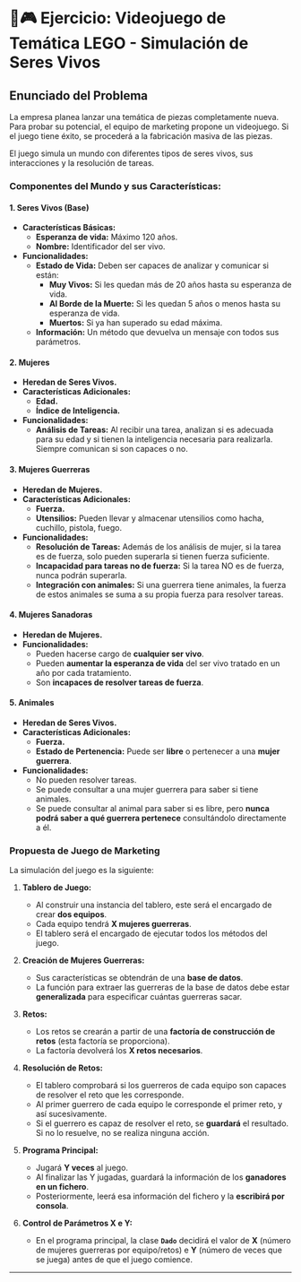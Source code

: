 # 🧱🎮 Ejercicio: Videojuego de Temática LEGO - Simulación de Seres Vivos

## Enunciado del Problema

La empresa planea lanzar una temática de piezas completamente nueva. Para probar su potencial, el equipo de marketing propone un videojuego. Si el juego tiene éxito, se procederá a la fabricación masiva de las piezas.

El juego simula un mundo con diferentes tipos de seres vivos, sus interacciones y la resolución de tareas.

### Componentes del Mundo y sus Características:

#### 1. Seres Vivos (Base)

* **Características Básicas:**
    * **Esperanza de vida:** Máximo 120 años.
    * **Nombre:** Identificador del ser vivo.
* **Funcionalidades:**
    * **Estado de Vida:** Deben ser capaces de analizar y comunicar si están:
        * **Muy Vivos:** Si les quedan más de 20 años hasta su esperanza de vida.
        * **Al Borde de la Muerte:** Si les quedan 5 años o menos hasta su esperanza de vida.
        * **Muertos:** Si ya han superado su edad máxima.
    * **Información:** Un método que devuelva un mensaje con todos sus parámetros.

#### 2. Mujeres

* **Heredan de Seres Vivos.**
* **Características Adicionales:**
    * **Edad.**
    * **Índice de Inteligencia.**
* **Funcionalidades:**
    * **Análisis de Tareas:** Al recibir una tarea, analizan si es adecuada para su edad y si tienen la inteligencia necesaria para realizarla. Siempre comunican si son capaces o no.

#### 3. Mujeres Guerreras

* **Heredan de Mujeres.**
* **Características Adicionales:**
    * **Fuerza.**
    * **Utensilios:** Pueden llevar y almacenar utensilios como hacha, cuchillo, pistola, fuego.
* **Funcionalidades:**
    * **Resolución de Tareas:** Además de los análisis de mujer, si la tarea es de fuerza, solo pueden superarla si tienen fuerza suficiente.
    * **Incapacidad para tareas no de fuerza:** Si la tarea NO es de fuerza, nunca podrán superarla.
    * **Integración con animales:** Si una guerrera tiene animales, la fuerza de estos animales se suma a su propia fuerza para resolver tareas.

#### 4. Mujeres Sanadoras

* **Heredan de Mujeres.**
* **Funcionalidades:**
    * Pueden hacerse cargo de **cualquier ser vivo**.
    * Pueden **aumentar la esperanza de vida** del ser vivo tratado en un año por cada tratamiento.
    * Son **incapaces de resolver tareas de fuerza**.

#### 5. Animales

* **Heredan de Seres Vivos.**
* **Características Adicionales:**
    * **Fuerza.**
    * **Estado de Pertenencia:** Puede ser **libre** o pertenecer a una **mujer guerrera**.
* **Funcionalidades:**
    * No pueden resolver tareas.
    * Se puede consultar a una mujer guerrera para saber si tiene animales.
    * Se puede consultar al animal para saber si es libre, pero **nunca podrá saber a qué guerrera pertenece** consultándolo directamente a él.

### Propuesta de Juego de Marketing 

La simulación del juego es la siguiente:

1.  **Tablero de Juego:**
    * Al construir una instancia del tablero, este será el encargado de crear **dos equipos**.
    * Cada equipo tendrá **X mujeres guerreras**.
    * El tablero será el encargado de ejecutar todos los métodos del juego.

2.  **Creación de Mujeres Guerreras:**
    * Sus características se obtendrán de una **base de datos**.
    * La función para extraer las guerreras de la base de datos debe estar **generalizada** para especificar cuántas guerreras sacar.

3.  **Retos:**
    * Los retos se crearán a partir de una **factoría de construcción de retos** (esta factoría se proporciona).
    * La factoría devolverá los **X retos necesarios**.

4.  **Resolución de Retos:**
    * El tablero comprobará si los guerreros de cada equipo son capaces de resolver el reto que les corresponde.
    * Al primer guerrero de cada equipo le corresponde el primer reto, y así sucesivamente.
    * Si el guerrero es capaz de resolver el reto, se **guardará** el resultado. Si no lo resuelve, no se realiza ninguna acción.

5.  **Programa Principal:**
    * Jugará **Y veces** al juego.
    * Al finalizar las Y jugadas, guardará la información de los **ganadores en un fichero**.
    * Posteriormente, leerá esa información del fichero y la **escribirá por consola**.

6.  **Control de Parámetros X e Y:**
    * En el programa principal, la clase **`Dado`** decidirá el valor de **X** (número de mujeres guerreras por equipo/retos) e **Y** (número de veces que se juega) antes de que el juego comience.

---